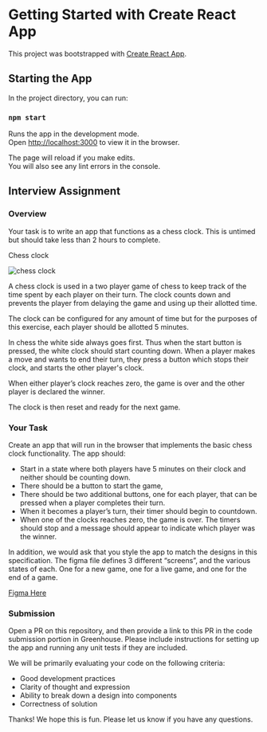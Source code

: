 # Getting Started with Create React App

This project was bootstrapped with [Create React App](https://github.com/facebook/create-react-app).

## Starting the App

In the project directory, you can run:

### `npm start`

Runs the app in the development mode.\
Open [http://localhost:3000](http://localhost:3000) to view it in the browser.

The page will reload if you make edits.\
You will also see any lint errors in the console.

## Interview Assignment

### Overview

Your task is to write an app that functions as a chess clock. This is untimed but should take less than 2 hours to complete.

Chess clock

![chess clock](https://cdn.pixabay.com/photo/2017/03/18/16/19/clock-2154424_1280.png)

A chess clock is used in a two player game of chess to keep track of the time spent by each player on their turn. The clock counts down and prevents the player from delaying the game and using up their allotted time.

The clock can be configured for any amount of time but for the purposes of this exercise, each player should be allotted 5 minutes.

In chess the white side always goes first. Thus when the start button is pressed, the white clock should start counting down. When a player makes a move and wants to end their turn, they press a button which stops their clock, and starts the other player's clock.

When either player’s clock reaches zero, the game is over and the other player is declared the winner.

The clock is then reset and ready for the next game.

### Your Task

Create an app that will run in the browser that implements the basic chess clock functionality. The app should: 
- Start in a state where both players have 5 minutes on their clock and neither should be counting down.
- There should be a button to start the game,
- There should be two additional buttons, one for each player, that can be pressed when a player completes their turn.
- When it becomes a player’s turn, their timer should begin to countdown. 
- When one of the clocks reaches zero, the game is over. The timers should stop and a message should appear to indicate which player was the winner.

In addition, we would ask that you style the app to match the designs in this specification. The figma file defines 3 different “screens”, and the various states of each. One for a new game, one for a live game, and one for the end of a game.

[Figma Here](https://www.figma.com/file/IeeF31cXCynNDukzzJMNyu/Chess-Clock?node-id=0%3A1)

### Submission

Open a PR on this repository, and then provide a link to this PR in the code submission portion in Greenhouse. Please include instructions for setting up the app and running any unit tests if they are included.

We will be primarily evaluating your code on the following criteria:

- Good development practices
- Clarity of thought and expression
- Ability to break down a design into components
- Correctness of solution

Thanks! We hope this is fun. Please let us know if you have any questions.




